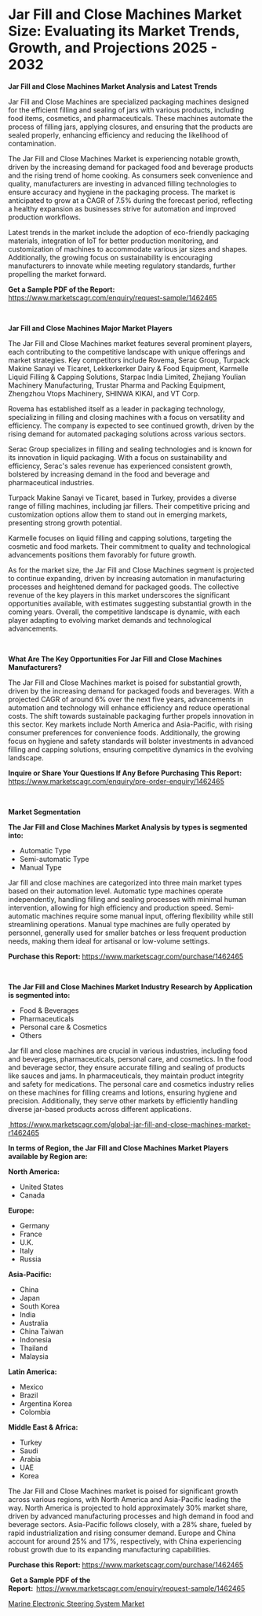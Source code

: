 <p><h1>Jar Fill and Close Machines Market Size: Evaluating its Market Trends, Growth, and Projections 2025 - 2032</h1></p><p><strong>Jar Fill and Close Machines Market Analysis and Latest Trends</strong></p>
<p><p>Jar Fill and Close Machines are specialized packaging machines designed for the efficient filling and sealing of jars with various products, including food items, cosmetics, and pharmaceuticals. These machines automate the process of filling jars, applying closures, and ensuring that the products are sealed properly, enhancing efficiency and reducing the likelihood of contamination.</p><p>The Jar Fill and Close Machines Market is experiencing notable growth, driven by the increasing demand for packaged food and beverage products and the rising trend of home cooking. As consumers seek convenience and quality, manufacturers are investing in advanced filling technologies to ensure accuracy and hygiene in the packaging process. The market is anticipated to grow at a CAGR of 7.5% during the forecast period, reflecting a healthy expansion as businesses strive for automation and improved production workflows.</p><p>Latest trends in the market include the adoption of eco-friendly packaging materials, integration of IoT for better production monitoring, and customization of machines to accommodate various jar sizes and shapes. Additionally, the growing focus on sustainability is encouraging manufacturers to innovate while meeting regulatory standards, further propelling the market forward.</p></p>
<p><strong>Get a Sample PDF of the Report:&nbsp;</strong> <a href="https://www.marketscagr.com/enquiry/request-sample/1462465?utm_campaign=3508&utm_medium=2&utm_source=Github&utm_content=ia&utm_term=12042025&utm_id=jar-fill-and-close-machines">https://www.marketscagr.com/enquiry/request-sample/1462465</a></p>
<p>&nbsp;</p>
<p><strong>Jar Fill and Close Machines Major Market Players</strong></p>
<p><p>The Jar Fill and Close Machines market features several prominent players, each contributing to the competitive landscape with unique offerings and market strategies. Key competitors include Rovema, Serac Group, Turpack Makine Sanayi ve Ticaret, Lekkerkerker Dairy & Food Equipment, Karmelle Liquid Filling & Capping Solutions, Starpac India Limited, Zhejiang Youlian Machinery Manufacturing, Trustar Pharma and Packing Equipment, Zhengzhou Vtops Machinery, SHINWA KIKAI, and VT Corp.</p><p>Rovema has established itself as a leader in packaging technology, specializing in filling and closing machines with a focus on versatility and efficiency. The company is expected to see continued growth, driven by the rising demand for automated packaging solutions across various sectors.</p><p>Serac Group specializes in filling and sealing technologies and is known for its innovation in liquid packaging. With a focus on sustainability and efficiency, Serac's sales revenue has experienced consistent growth, bolstered by increasing demand in the food and beverage and pharmaceutical industries.</p><p>Turpack Makine Sanayi ve Ticaret, based in Turkey, provides a diverse range of filling machines, including jar fillers. Their competitive pricing and customization options allow them to stand out in emerging markets, presenting strong growth potential.</p><p>Karmelle focuses on liquid filling and capping solutions, targeting the cosmetic and food markets. Their commitment to quality and technological advancements positions them favorably for future growth.</p><p>As for the market size, the Jar Fill and Close Machines segment is projected to continue expanding, driven by increasing automation in manufacturing processes and heightened demand for packaged goods. The collective revenue of the key players in this market underscores the significant opportunities available, with estimates suggesting substantial growth in the coming years. Overall, the competitive landscape is dynamic, with each player adapting to evolving market demands and technological advancements.</p></p>
<p>&nbsp;</p>
<p><strong>What Are The Key Opportunities For Jar Fill and Close Machines Manufacturers?</strong></p>
<p><p>The Jar Fill and Close Machines market is poised for substantial growth, driven by the increasing demand for packaged foods and beverages. With a projected CAGR of around 6% over the next five years, advancements in automation and technology will enhance efficiency and reduce operational costs. The shift towards sustainable packaging further propels innovation in this sector. Key markets include North America and Asia-Pacific, with rising consumer preferences for convenience foods. Additionally, the growing focus on hygiene and safety standards will bolster investments in advanced filling and capping solutions, ensuring competitive dynamics in the evolving landscape.</p></p>
<p><strong>Inquire or Share Your Questions If Any Before Purchasing This Report:</strong> <a href="https://www.marketscagr.com/enquiry/pre-order-enquiry/1462465?utm_campaign=3508&utm_medium=2&utm_source=Github&utm_content=ia&utm_term=12042025&utm_id=jar-fill-and-close-machines">https://www.marketscagr.com/enquiry/pre-order-enquiry/1462465</a></p>
<p>&nbsp;</p>
<p><strong>Market Segmentation</strong></p>
<p><strong>The Jar Fill and Close Machines Market Analysis by types is segmented into:</strong></p>
<p><ul><li>Automatic Type</li><li>Semi-automatic Type</li><li>Manual Type</li></ul></p>
<p><p>Jar fill and close machines are categorized into three main market types based on their automation level. Automatic type machines operate independently, handling filling and sealing processes with minimal human intervention, allowing for high efficiency and production speed. Semi-automatic machines require some manual input, offering flexibility while still streamlining operations. Manual type machines are fully operated by personnel, generally used for smaller batches or less frequent production needs, making them ideal for artisanal or low-volume settings.</p></p>
<p><strong>Purchase this Report:&nbsp;</strong><a href="https://www.marketscagr.com/purchase/1462465?utm_campaign=3508&utm_medium=2&utm_source=Github&utm_content=ia&utm_term=12042025&utm_id=jar-fill-and-close-machines">https://www.marketscagr.com/purchase/1462465</a></p>
<p>&nbsp;</p>
<p><strong>The Jar Fill and Close Machines Market Industry Research by Application is segmented into:</strong></p>
<p><ul><li>Food & Beverages</li><li>Pharmaceuticals</li><li>Personal care & Cosmetics</li><li>Others</li></ul></p>
<p><p>Jar fill and close machines are crucial in various industries, including food and beverages, pharmaceuticals, personal care, and cosmetics. In the food and beverage sector, they ensure accurate filling and sealing of products like sauces and jams. In pharmaceuticals, they maintain product integrity and safety for medications. The personal care and cosmetics industry relies on these machines for filling creams and lotions, ensuring hygiene and precision. Additionally, they serve other markets by efficiently handling diverse jar-based products across different applications.</p></p>
<p><a href="https://www.marketscagr.com/global-jar-fill-and-close-machines-market-r1462465?utm_campaign=3508&utm_medium=2&utm_source=Github&utm_content=ia&utm_term=12042025&utm_id=jar-fill-and-close-machines">&nbsp;https://www.marketscagr.com/global-jar-fill-and-close-machines-market-r1462465</a></p>
<p><strong>In terms of Region, the Jar Fill and Close Machines Market Players available by Region are:</strong></p>
<p>
    <p> <strong> North America: </strong>
        <ul>
            <li>United States</li>
            <li>Canada</li>
        </ul>
        </p> 
    <p> <strong> Europe: </strong>
        <ul>
            <li>Germany</li>
            <li>France</li>
            <li>U.K.</li>
            <li>Italy</li>
            <li>Russia</li>
        </ul>
        </p> 
    <p> <strong> Asia-Pacific: </strong>
        <ul>
            <li>China</li>
            <li>Japan</li>
            <li>South Korea</li>
            <li>India</li>
            <li>Australia</li>
            <li>China Taiwan</li>
            <li>Indonesia</li>
            <li>Thailand</li>
            <li>Malaysia</li>
        </ul>
        </p> 
    <p> <strong> Latin America: </strong>
        <ul>
            <li>Mexico</li>
            <li>Brazil</li>
            <li>Argentina Korea</li>
            <li>Colombia</li>
        </ul>
        </p> 
    <p> <strong> Middle East & Africa: </strong>
        <ul>
            <li>Turkey</li>
            <li>Saudi</li>
            <li>Arabia</li>
            <li>UAE</li>
            <li>Korea</li>
        </ul>
    </p>
    </p>
<p><p>The Jar Fill and Close Machines market is poised for significant growth across various regions, with North America and Asia-Pacific leading the way. North America is projected to hold approximately 30% market share, driven by advanced manufacturing processes and high demand in food and beverage sectors. Asia-Pacific follows closely, with a 28% share, fueled by rapid industrialization and rising consumer demand. Europe and China account for around 25% and 17%, respectively, with China experiencing robust growth due to its expanding manufacturing capabilities.</p></p>
<p><strong>Purchase this Report: </strong><a href="https://www.marketscagr.com/purchase/1462465?utm_campaign=3508&utm_medium=2&utm_source=Github&utm_content=ia&utm_term=12042025&utm_id=jar-fill-and-close-machines">https://www.marketscagr.com/purchase/1462465</a></p>
<p>&nbsp;<strong>Get a Sample PDF of the Report:&nbsp;&nbsp;</strong><a href="https://www.marketscagr.com/enquiry/request-sample/1462465?utm_campaign=3508&utm_medium=2&utm_source=Github&utm_content=ia&utm_term=12042025&utm_id=jar-fill-and-close-machines">https://www.marketscagr.com/enquiry/request-sample/1462465</a></p>
<p><strong></strong></p>
<p><p><a href="https://github.com/celpabembes/Market-Research-Report-List-1/blob/main/marine-electronic-steering-system-market.md?utm_campaign=3508&utm_medium=2&utm_source=Github&utm_content=ia&utm_term=12042025&utm_id=jar-fill-and-close-machines">Marine Electronic Steering System Market</a></p></p>